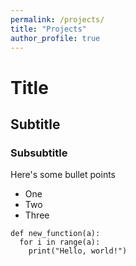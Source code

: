 ```yaml
---
permalink: /projects/
title: "Projects"
author_profile: true
---
```


# Title
## Subtitle
### Subsubtitle

Here's some bullet points
- One
- Two
- Three

```
def new_function(a):
  for i in range(a):
    print("Hello, world!")
```
